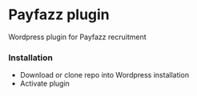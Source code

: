# Payfazz plugin

Wordpress plugin for Payfazz recruitment

### Installation
- Download or clone repo into Wordpress installation
- Activate plugin